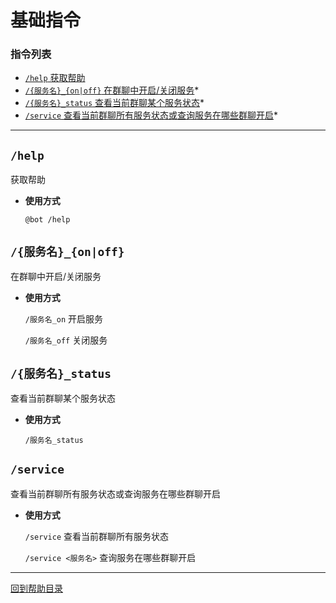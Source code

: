 # 基础指令

###  指令列表

- [`/help` 获取帮助](#help)
- [`/{服务名}_{on|off}` 在群聊中开启/关闭服务](#服务名onoff)*
- [`/{服务名}_status` 查看当前群聊某个服务状态](#服务名_status)*
- [`/service` 查看当前群聊所有服务状态或查询服务在哪些群聊开启](#service)*

---

##  `/help`

获取帮助

- **使用方式**

    `@bot /help`


## `/{服务名}_{on|off}`

在群聊中开启/关闭服务

- **使用方式**

    `/服务名_on` 开启服务

    `/服务名_off` 关闭服务


## `/{服务名}_status`

查看当前群聊某个服务状态

- **使用方式**

    `/服务名_status`


## `/service`

查看当前群聊所有服务状态或查询服务在哪些群聊开启

- **使用方式**

    `/service` 查看当前群聊所有服务状态

    `/service <服务名>` 查询服务在哪些群聊开启



--- 

[回到帮助目录](./main.md)